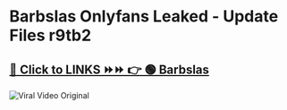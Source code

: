 
 # Barbslas Onlyfans Leaked - Update Files r9tb2

## <h2><a href="https://clipsfans.com/Barbslas&ref=git">🔗 Click to LINKS ⏩⏩ 👉 🟢 Barbslas </a></h2>

<a href="https://clipsfans.com/Barbslas&ref=git" rel="nofollow" data-target="animated-image.originalLink"><img src="https://i.ibb.co.com/xMMVF88/686577567.gif" alt="Viral Video Original" style="max-width: 100%; display: inline-block;" data-target="animated-image.originalImage"></a>

